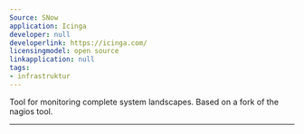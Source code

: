 ```yaml
---
Source: SNow
application: Icinga
developer: null
developerlink: https://icinga.com/
licensingmodel: open source
linkapplication: null
tags:
- infrastruktur
---
```

Tool for monitoring complete system landscapes. Based on a fork of the nagios tool.

---

